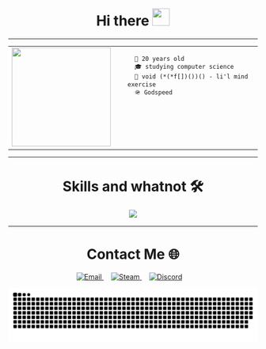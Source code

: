 <div align="center">
  <h1>Hi there <img src="https://iam-weijie.github.io/wave/hand-emoji.svg" width="35" height="35" /></h1>
</div>

---

<table>
  <tr>
    <td style="vertical-align: top;">
      <img src="https://media3.giphy.com/media/v1.Y2lkPTc5MGI3NjExZzV0NGZvYzEyM2hwZGthcHI4d24yNGczaGxtYmJ4MmZiMDUwOWh1eiZlcD12MV9pbnRlcm5hbF9naWZfYnlfaWQmY3Q9Zw/H1dxi6xdh4NGQCZSvz/giphy.webp" style="width: 200px; height: 200px; margin-right: 20px;" />
    </td>
    <td style="vertical-align: top;">
      
      🛐 20 years old                                                                            
      🎓 studying computer science
      🔫 void (*(*f[])())() - li'l mind exercise 
      🪖 Godspeed
      
  </tr>
</table>

---

<div align="center">
  <h1>
    Skills and whatnot 🛠️</h1>
</div>

<p align="center">
  <a href="https://skillicons.dev">
    <img src="https://skillicons.dev/icons?i=c,py,matlab" />
  </a>
</p>

---


<div align="center">
  <h1>Contact Me 🌐</h1>
</div>
  <p align="center">
    <a href="mailto:fieldrats1@gmail.com" style="margin-right: 15px;">
      <img src="https://img.icons8.com/fluent/48/000000/gmail.png" alt="Email" style="width: 40px; height: 40px;">
    </a>
    <a href="https://steamcommunity.com/profiles/76561198286911179/" style="margin-right: 15px;">
      <img src="https://img.icons8.com/fluent/48/000000/steam.png" alt="Steam" style="width: 40px; height: 40px;">
    </a>
    <a href="https://discord.com/users/dsadistic" style="margin-right: 15px;">
      <img src="https://img.icons8.com/fluent/48/000000/discord.png" alt="Discord" style="width: 40px; height: 40px;">
    </a>
  </p>



<div align="center">
  <picture>
    <source media="(prefers-color-scheme: dark)" srcset="https://raw.githubusercontent.com/platane/platane/output/github-contribution-grid-snake-dark.svg">
    <source media="(prefers-color-scheme: light)" srcset="https://raw.githubusercontent.com/platane/platane/output/github-contribution-grid-snake.svg">
    <img alt="github contribution grid snake animation" src="https://raw.githubusercontent.com/platane/platane/output/github-contribution-grid-snake.svg">
  </picture>
</div>
